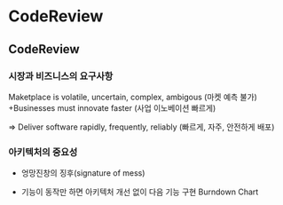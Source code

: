 # CodeReview

## CodeReview

### 시장과 비즈니스의 요구사항

Maketplace is volatile, uncertain, complex, ambigous (마켓 예측 불가)
+Businesses must innovate faster (사업 이노베이션 빠르게)

=> Deliver software rapidly, frequently, reliably (빠르게, 자주, 안전하게 배포)

### 아키텍처의 중요성
+ 엉망진창의 징후(signature of mess)
- 기능이 동작만 하면 아키텍처 개선 없이 다음 기능 구현 Burndown Chart
